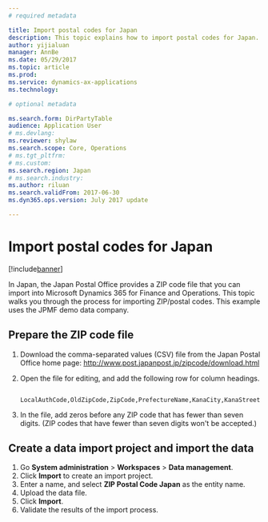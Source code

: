 ```yaml
---
# required metadata

title: Import postal codes for Japan
description: This topic explains how to import postal codes for Japan.
author: yijialuan
manager: AnnBe
ms.date: 05/29/2017
ms.topic: article
ms.prod: 
ms.service: dynamics-ax-applications
ms.technology: 

# optional metadata

ms.search.form: DirPartyTable
audience: Application User
# ms.devlang: 
ms.reviewer: shylaw
ms.search.scope: Core, Operations
# ms.tgt_pltfrm: 
# ms.custom: 
ms.search.region: Japan
# ms.search.industry: 
ms.author: riluan
ms.search.validFrom: 2017-06-30
ms.dyn365.ops.version: July 2017 update

---
```


# Import postal codes for Japan

[!include[banner](../includes/banner.md)]

In Japan, the Japan Postal Office provides a ZIP code file that you can import into Microsoft Dynamics 365 for Finance and Operations. This topic walks you through the process for importing ZIP/postal codes. This example uses the JPMF demo data company.

## Prepare the ZIP code file

1. Download the comma-separated values (CSV) file from the Japan Postal Office home page: <http://www.post.japanpost.jp/zipcode/download.html>
2. Open the file for editing, and add the following row for column headings.

        LocalAuthCode,OldZipCode,ZipCode,PrefectureName,KanaCity,KanaStreetName,State,City,StreetName,MoreZipCodeFlag,SmallerAreaFlag,StreetChomeFlag,MoreStreetFlag,UpdateFlag,Reason

3. In the file, add zeros before any ZIP code that has fewer than seven digits. (ZIP codes that have fewer than seven digits won't be accepted.)

## Create a data import project and import the data
1. Go **System administration** > **Workspaces** > **Data management**.
2. Click **Import** to create an import project.
3. Enter a name, and select **ZIP Postal Code Japan** as the entity name.
4. Upload the data file.
5. Click **Import**.
6. Validate the results of the import process.
